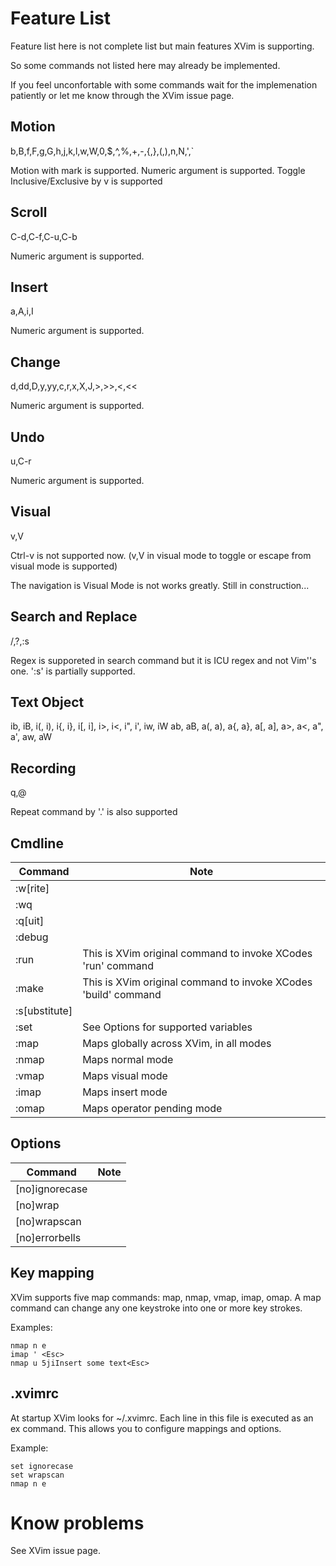 # Feature List

Feature list here is not complete list but main features XVim is supporting.

So some commands not listed here may already be implemented.

If you feel unconfortable with some commands
wait for the implemenation patiently or let me know through the XVim issue page.

## Motion
b,B,f,F,g,G,h,j,k,l,w,W,0,$,^,%,+,-,{,},(,),n,N,',`

Motion with mark is supported.
Numeric argument is supported.
Toggle Inclusive/Exclusive by v is supported

## Scroll

C-d,C-f,C-u,C-b

Numeric argument is supported.


## Insert
a,A,i,I

Numeric argument is supported.


## Change

d,dd,D,y,yy,c,r,x,X,J,>,>>,<,<<

Numeric argument is supported.


## Undo

u,C-r

Numeric argument is supported.

## Visual
v,V

Ctrl-v is not supported now.
(v,V in visual mode to toggle or escape from visual mode is supported)

The navigation is Visual Mode is not works greatly. Still in construction...

## Search and Replace

/,?,:s

Regex is supporeted in search command but it is ICU regex and not Vim''s one.
':s' is partially supported.

## Text Object

ib, iB, i(, i), i{, i}, i[, i], i>, i<, i", i', iw, iW
ab, aB, a(, a), a{, a}, a[, a], a>, a<, a", a', aw, aW

## Recording

q,@

Repeat command by '.' is also supported

## Cmdline

 Command   | Note
-----------|-----
  :w[rite] | 
  :wq      | 
  :q[uit]  |
  :debug   |
  :run     | This is XVim original command to invoke XCodes 'run' command
  :make    | This is XVim original command to invoke XCodes 'build' command
  :s[ubstitute]|
  :set     | See Options for supported variables
  :map     | Maps globally across XVim, in all modes
  :nmap    | Maps normal mode
  :vmap    | Maps visual mode
  :imap    | Maps insert mode
  :omap    | Maps operator pending mode


## Options

 Command       | Note
---------------|-----
  [no]ignorecase |
  [no]wrap |
  [no]wrapscan |
  [no]errorbells |


## Key mapping

XVim supports five map commands: map, nmap, vmap, imap, omap.
A map command can change any one keystroke into one or more key strokes.

Examples: 

    nmap n e
    imap ' <Esc>
    nmap u 5jiInsert some text<Esc>


## .xvimrc

At startup XVim looks for ~/.xvimrc. Each line in this file is executed 
as an ex command. This allows you to configure mappings and options.

Example:

    set ignorecase
    set wrapscan
    nmap n e

# Know problems
 See XVim issue page.

